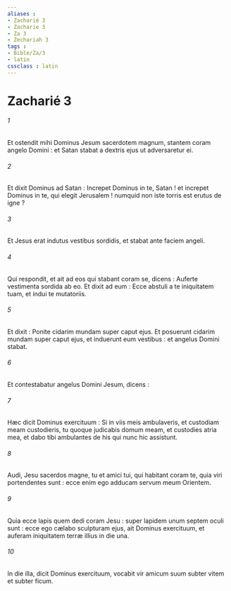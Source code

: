 ```yaml
---
aliases : 
- Zacharié 3
- Zacharie 3
- Za 3
- Zechariah 3
tags : 
- Bible/Za/3
- latin
cssclass : latin
---
```


# Zacharié 3

###### 1
Et ostendit mihi Dominus Jesum sacerdotem magnum, stantem coram angelo Domini : et Satan stabat a dextris ejus ut adversaretur ei.
###### 2
Et dixit Dominus ad Satan : Increpet Dominus in te, Satan ! et increpet Dominus in te, qui elegit Jerusalem ! numquid non iste torris est erutus de igne ?
###### 3
Et Jesus erat indutus vestibus sordidis, et stabat ante faciem angeli.
###### 4
Qui respondit, et ait ad eos qui stabant coram se, dicens : Auferte vestimenta sordida ab eo. Et dixit ad eum : Ecce abstuli a te iniquitatem tuam, et indui te mutatoriis.
###### 5
Et dixit : Ponite cidarim mundam super caput ejus. Et posuerunt cidarim mundam super caput ejus, et induerunt eum vestibus : et angelus Domini stabat.
###### 6
Et contestabatur angelus Domini Jesum, dicens :
###### 7
Hæc dicit Dominus exercituum : Si in viis meis ambulaveris, et custodiam meam custodieris, tu quoque judicabis domum meam, et custodies atria mea, et dabo tibi ambulantes de his qui nunc hic assistunt.
###### 8
Audi, Jesu sacerdos magne, tu et amici tui, qui habitant coram te, quia viri portendentes sunt : ecce enim ego adducam servum meum Orientem.
###### 9
Quia ecce lapis quem dedi coram Jesu : super lapidem unum septem oculi sunt : ecce ego cælabo sculpturam ejus, ait Dominus exercituum, et auferam iniquitatem terræ illius in die una.
###### 10
In die illa, dicit Dominus exercituum, vocabit vir amicum suum subter vitem et subter ficum.
